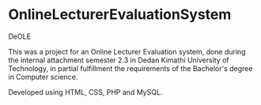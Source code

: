 # OnlineLecturerEvaluationSystem
DeOLE

This was a project for an Online Lecturer Evaluation system, done during the internal attachment semester 2.3 in Dedan Kimathi University of Technology, in partial fulfillment the requirements of the Bachelor's degree in Computer science.

Developed using HTML, CSS, PHP and MySQL.
